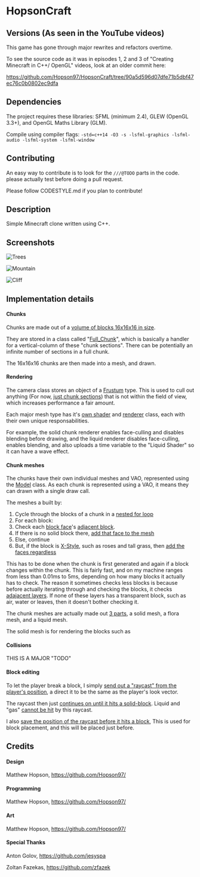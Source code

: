 # HopsonCraft

## Versions (As seen in the YouTube videos)

This game has gone through major rewrites and refactors overtime.

To see the source code as it was in episodes 1, 2 and 3 of "Creating Minecraft in C++/ OpenGL" videos, look at an older commit here:

https://github.com/Hopson97/HopsonCraft/tree/90a5d596d07dfe71b5dbf47ec76c0b0802ec9dfa


## Dependencies
The project requires these libraries: SFML (minimum 2.4), GLEW (OpenGL 3.3+), and OpenGL Maths Library (GLM).

Compile using compiler flags: ``-std=c++14 -O3 -s -lsfml-graphics -lsfml-audio -lsfml-system -lsfml-window``

## Contributing
An easy way to contribute is to look for the ``///@TODO`` parts in the code. please actually test before doing a pull request.

Please follow CODESTYLE.md if you plan to contribute!

## Description
Simple Minecraft clone written using C++.

## Screenshots
![Trees](http://i.imgur.com/4yvLWQE.png "Trees")

![Mountain](http://i.imgur.com/4FKz3it.png "Mountain")

![Cliff](http://i.imgur.com/PGaiYCB.png "Cliff")

## Implementation details

#### Chunks
Chunks are made out of a [volume of blocks 16x16x16 in size](https://github.com/Hopson97/HopsonCraft/blob/master/Source/World/Chunk/CSection.h#L104).

They are stored in a class called "[Full_Chunk](https://github.com/Hopson97/HopsonCraft/blob/master/Source/World/Chunk/CFull_Chunk.h#L65)", which is basically a handler for a vertical-column of these "chunk sections". There can be potentially an infinite number of sections in a full chunk.

The 16x16x16 chunks are then made into a mesh, and drawn.

#### Rendering
The camera class stores an object of a [Frustum](https://github.com/Hopson97/HopsonCraft/blob/master/Source/Maths/Frustum.cpp) type. This is used to cull out anything (For now, [just chunk sections](https://github.com/Hopson97/HopsonCraft/blob/master/Source/World/Chunk/CFull_Chunk.cpp#L151)) that is not within the field of view, which increases performance a fair amount.

Each major mesh type has it's [own shader](https://github.com/Hopson97/HopsonCraft/tree/master/Source/Shaders) and [renderer](https://github.com/Hopson97/HopsonCraft/tree/master/Source/Renderer) class, each with their own unique responsabilities.

For example, the solid chunk renderer enables face-culling and disables blending before drawing, and the liquid renderer disables face-culling, enables blending, and also uploads a time variable to the "Liquid Shader" so it can have a wave effect.

#### Chunk meshes
The chunks have their own individual meshes and VAO, represented using the [Model](https://github.com/Hopson97/HopsonCraft/blob/master/Source/Model.cpp) class. As each chunk is represented using a VAO, it means they can drawn with a single draw call.

The meshes a built by:

1. Cycle through the blocks of a chunk in a [nested for loop](https://github.com/Hopson97/HopsonCraft/blob/master/Source/World/Chunk/CMesh_Builder.cpp#L136)
2. For each block:
3. Check each [block face](https://github.com/Hopson97/HopsonCraft/blob/master/Source/World/Chunk/CMesh_Builder.cpp#L231)'s [adjacent block](https://github.com/Hopson97/HopsonCraft/blob/master/Source/World/Chunk/CMesh_Builder.cpp#L274).
4. If there is no solid block there, [add that face to the mesh](https://github.com/Hopson97/HopsonCraft/blob/master/Source/World/Chunk/CMesh_Builder.cpp#L236)
5. Else, continue
6. But, if the block is [X-Style](https://github.com/Hopson97/HopsonCraft/blob/master/Source/World/Chunk/CMesh_Builder.cpp#L153), such as roses and tall grass, then [add the faces regardless](https://github.com/Hopson97/HopsonCraft/blob/master/Source/World/Chunk/CMesh_Builder.cpp#L203)

This has to be done when the chunk is first generated and again if a block changes within the chunk. This is fairly fast, and on my machine ranges from less than 0.01ms to 5ms, depending on how many blocks it actually has to check. The reason it sometimes checks less blocks is because before actually iterating through and checking the blocks, it checks [adajacent layers](https://github.com/Hopson97/HopsonCraft/blob/master/Source/World/Chunk/CMesh_Builder.cpp#L138). If none of these layers has a transparent block, such as air, water or leaves, then it doesn't bother checking it.

The chunk meshes are actually made out [3 parts](https://github.com/Hopson97/HopsonCraft/blob/master/Source/World/Chunk/CMesh.h#L44), a solid mesh, a flora mesh, and a liquid mesh.

The solid mesh is for rendering the blocks such as

#### Collisions
THIS IS A MAJOR "TODO"

#### Block editing
To let the player break a block, I simply [send out a "raycast" from the player's position](https://github.com/Hopson97/HopsonCraft/blob/master/Source/States/SPlaying.cpp#L74), a direct it to be the same as the player's look vector.

The raycast then just [continues on until it hits a solid-block](https://github.com/Hopson97/HopsonCraft/blob/master/Source/States/SPlaying.cpp#L81). Liquid and "gas" [cannot be hit](https://github.com/Hopson97/HopsonCraft/blob/master/Source/States/SPlaying.cpp#L91) by this raycast.

I also [save the position of the raycast before it hits a block](https://github.com/Hopson97/HopsonCraft/blob/master/Source/States/SPlaying.cpp#L118), This is used for block placement, and this will be placed just before.


## Credits

#### Design
Matthew Hopson, https://github.com/Hopson97/

#### Programming
Matthew Hopson, https://github.com/Hopson97/

#### Art
Matthew Hopson, https://github.com/Hopson97/


#### Special Thanks
Anton Golov, https://github.com/jesyspa

Zoltan Fazekas, https://github.com/zfazek

